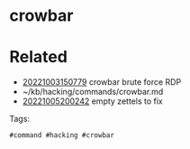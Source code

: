 # crowbar

# Related

- [20221003150779](/zet/20221003150779/README.md) crowbar brute force RDP
- ~/kb/hacking/commands/crowbar.md
- [20221005200242](/zet/20221005200242/README.md) empty zettels to fix

Tags:

    #command #hacking #crowbar 
